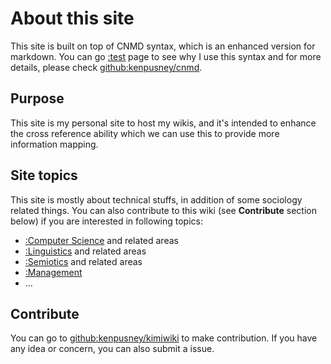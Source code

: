 # About this site

This site is built on top of CNMD syntax, which is an enhanced version for
markdown. You can go [:test]() page to see why I use this syntax and for more
details, please check [github:kenpusney/cnmd]().

## Purpose

This site is my personal site to host my wikis, and it's intended to enhance
the cross reference ability which we can use this to provide more information
mapping.

## Site topics

This site is mostly about technical stuffs, in addition of some sociology
related things. You can also contribute to this wiki (see **Contribute**
section below) if you are interested in following topics:

  * [:Computer Science]() and related areas
  * [:Linguistics]() and related areas
  * [:Semiotics]() and related areas
  * [:Management]()
  * ...

## Contribute

You can go to [github:kenpusney/kimiwiki]() to make contribution. If you have
any idea or concern, you can also submit a issue.
